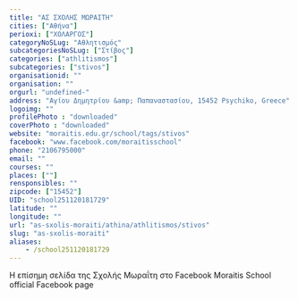 ```yaml
---
title: "ΑΣ ΣΧΟΛΗΣ ΜΩΡΑΙΤΗ"
cities: ["Αθήνα"]
perioxi: ["ΧΟΛΑΡΓΟΣ"]
categoryNoSLug: "Αθλητισμός"
subcategoriesNoSLug: ["Στίβος"]
categories: ["athlitismos"]
subcategories: ["stivos"]
organisationid: ""
organisation: ""
orgurl: "undefined-"
address: "Αγίου Δημητρίου &amp; Παπαναστασίου, 15452 Psychiko, Greece"
logoimg: ""
profilePhoto : "downloaded"
coverPhoto : "downloaded"
website: "moraitis.edu.gr/school/tags/stivos"
facebook: "www.facebook.com/moraitisschool"
phone: "2106795000"
email: ""
courses: ""
places: [""]
rensponsibles: ""
zipcode: ["15452"]
UID: "school251120181729"
latitude: ""
longitude: ""
url: "as-sxolis-moraiti/athina/athlitismos/stivos"
slug: "as-sxolis-moraiti"
aliases:
    - /school251120181729
---
```



Η επίσημη σελίδα της Σχολής Μωραΐτη στο Facebook Moraitis School official Facebook page

